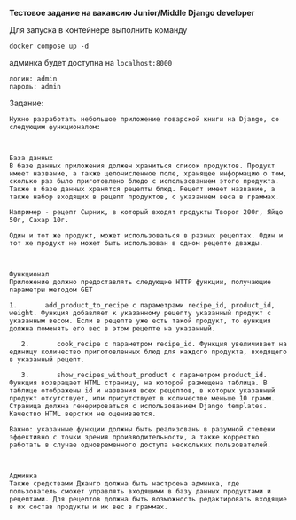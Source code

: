 **Тестовое задание на вакансию Junior/Middle Django developer**

Для запуска в контейнере выполнить команду

`docker compose up -d`

админка будет доступна на `localhost:8000`

    логин: admin
    пароль: admin


Задание:

    Нужно разработать небольшое приложение поварской книги на Django, со следующим функционалом:
    
     
    
    База данных
    В базе данных приложения должен храниться список продуктов. Продукт имеет название, а также целочисленное поле, хранящее информацию о том, сколько раз было приготовлено блюдо с использованием этого продукта. Также в базе данных хранятся рецепты блюд. Рецепт имеет название, а также набор входящих в рецепт продуктов, с указанием веса в граммах.
    
    Например - рецепт Сырник, в который входят продукты Творог 200г, Яйцо 50г, Сахар 10г.
    
    Один и тот же продукт, может использоваться в разных рецептах. Один и тот же продукт не может быть использован в одном рецепте дважды.
    
     
    
    Функционал
    Приложение должно предоставлять следующие HTTP функции, получающие параметры методом GET
    
    1.       add_product_to_recipe с параметрами recipe_id, product_id, weight. Функция добавляет к указанному рецепту указанный продукт с указанным весом. Если в рецепте уже есть такой продукт, то функция должна поменять его вес в этом рецепте на указанный.
    
       2.       cook_recipe c параметром recipe_id. Функция увеличивает на единицу количество приготовленных блюд для каждого продукта, входящего в указанный рецепт.
    
       3.       show_recipes_without_product с параметром product_id. Функция возвращает HTML страницу, на которой размещена таблица. В таблице отображены id и названия всех рецептов, в которых указанный продукт отсутствует, или присутствует в количестве меньше 10 грамм. Страница должна генерироваться с использованием Django templates. Качество HTML верстки не оценивается.
    
    Важно: указанные функции должны быть реализованы в разумной степени эффективно с точки зрения производительности, а также корректно работать в случае одновременного доступа нескольких пользователей.
    
     
    
    Админка
    Также средствами Джанго должна быть настроена админка, где пользователь сможет управлять входящими в базу данных продуктами и рецептами. Для рецептов должна быть возможность редактировать входящие в их состав продукты и их вес в граммах.
